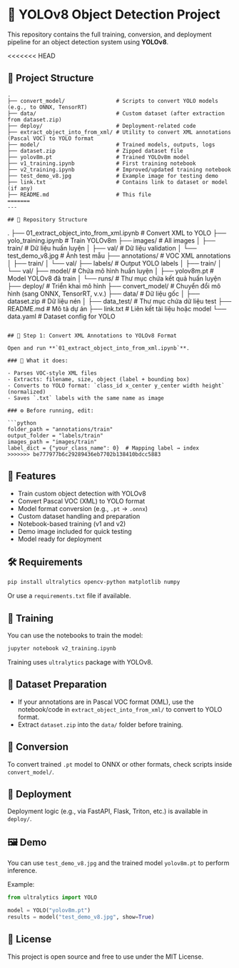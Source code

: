 
# 🧠 YOLOv8 Object Detection Project

This repository contains the full training, conversion, and deployment pipeline for an object detection system using **YOLOv8**.

<<<<<<< HEAD
## 📁 Project Structure

```
.
├── convert_model/                # Scripts to convert YOLO models (e.g., to ONNX, TensorRT)
├── data/                         # Custom dataset (after extraction from dataset.zip)
├── deploy/                       # Deployment-related code
├── extract_object_into_from_xml/ # Utility to convert XML annotations (Pascal VOC) to YOLO format
├── model/                        # Trained models, outputs, logs
├── dataset.zip                   # Zipped dataset file
├── yolov8m.pt                    # Trained YOLOv8m model
├── v1_training.ipynb             # First training notebook
├── v2_training.ipynb             # Improved/updated training notebook
├── test_demo_v8.jpg              # Example image for testing demo
├── link.txt                      # Contains link to dataset or model (if any)
├── README.md                     # This file
=======
---

## 📁 Repository Structure
```
.
├── 01_extract_object_into_from_xml.ipynb   # Convert XML to YOLO
├── yolo_training.ipynb                     # Train YOLOv8m
├── images/                                 # All images
│   ├── train/                              # Dữ liệu huấn luyện
│   ├── val/                                # Dữ liệu validation
│   └── test_demo_v8.jpg                    # Ảnh test mẫu
├── annotations/                            # VOC XML annotations
│   ├── train/
│   └── val/
├── labels/                                 # Output YOLO labels
│   ├── train/
│   └── val/
├── model/                                  # Chứa mô hình huấn luyện
│   ├── yolov8m.pt                          # Model YOLOv8 đã train
│   └── runs/                               # Thư mục chứa kết quả huấn luyện
├── deploy/                                 # Triển khai mô hình
├── convert_model/                          # Chuyển đổi mô hình (sang ONNX, TensorRT, v.v.)
├── data/                                   # Dữ liệu gốc
│   ├── dataset.zip                         # Dữ liệu nén
│   ├── data_test/                          # Thư mục chứa dữ liệu test
├── README.md                               # Mô tả dự án
├── link.txt                                # Liên kết tài liệu hoặc model
└── data.yaml                               # Dataset config for YOLO
```

## 🔧 Step 1: Convert XML Annotations to YOLOv8 Format

Open and run **`01_extract_object_into_from_xml.ipynb`**.

### 🔄 What it does:

- Parses VOC-style XML files
- Extracts: filename, size, object (label + bounding box)
- Converts to YOLO format: `class_id x_center y_center width height` (normalized)
- Saves `.txt` labels with the same name as image

### ⚙️ Before running, edit:

```python
folder_path = "annotations/train"
output_folder = "labels/train"
images_path = "images/train"
label_dict = {"your_class_name": 0}  # Mapping label → index
>>>>>>> be777977b6c29289436eb7702b138410bdcc5883
```

## 🚀 Features

- Train custom object detection with YOLOv8
- Convert Pascal VOC (XML) to YOLO format
- Model format conversion (e.g., `.pt` → `.onnx`)
- Custom dataset handling and preparation
- Notebook-based training (v1 and v2)
- Demo image included for quick testing
- Model ready for deployment

## 🛠 Requirements

```bash
pip install ultralytics opencv-python matplotlib numpy
```

Or use a `requirements.txt` file if available.

## 🧪 Training

You can use the notebooks to train the model:

```bash
jupyter notebook v2_training.ipynb
```

Training uses `ultralytics` package with YOLOv8.

## 🧳 Dataset Preparation

- If your annotations are in Pascal VOC format (XML), use the notebook/code in `extract_object_into_from_xml/` to convert to YOLO format.
- Extract `dataset.zip` into the `data/` folder before training.

## 🧾 Conversion

To convert trained `.pt` model to ONNX or other formats, check scripts inside `convert_model/`.

## 🚀 Deployment

Deployment logic (e.g., via FastAPI, Flask, Triton, etc.) is available in `deploy/`.

## 🖼 Demo

You can use `test_demo_v8.jpg` and the trained model `yolov8m.pt` to perform inference.

Example:

```python
from ultralytics import YOLO

model = YOLO("yolov8m.pt")
results = model("test_demo_v8.jpg", show=True)
```

## 📄 License

This project is open source and free to use under the MIT License.
